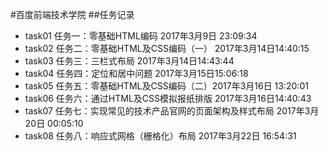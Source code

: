 #百度前端技术学院
##任务记录
- task01 
任务一：零基础HTML编码 2017年3月9日 23:09:34
- task02 任务二：零基础HTML及CSS编码（一） 2017年3月14日14:40:15
- task03 任务三：三栏式布局 2017年3月14日14:43:44
- task04 任务四：定位和居中问题 2017年3月15日15:06:18
- task05 任务五：零基础HTML及CSS编码（二）2017年3月16日 13:20:01
- task06 任务六：通过HTML及CSS模拟报纸排版 2017年3月16日14:40:43
- task07 任务七：实现常见的技术产品官网的页面架构及样式布局 2017年3月20日 00:05:10
- task08 任务八：响应式网格（栅格化）布局 2017年3月22日 16:54:31

